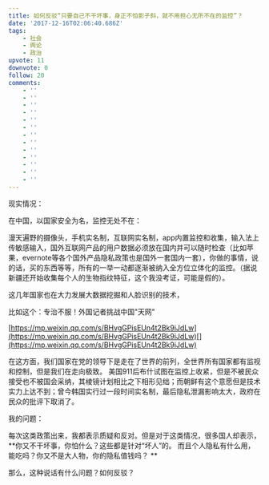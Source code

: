 ```yaml
---
title: 如何反驳“只要自己不干坏事，身正不怕影子斜，就不用担心无所不在的监控”？
date: '2017-12-16T02:06:40.686Z'
tags:
    - 社会
    - 舆论
    - 政治
upvote: 11
downvote: 0
follow: 20
comments:
    - ''
    - ''
    - ''
    - ''
    - ''
    - ''
    - ''
    - ''
    - ''
    - ''
    - ''
    - ''
    - ''
---
```


现实情况：

在中国，以国家安全为名，监控无处不在：

漫天遍野的摄像头，手机实名制，互联网实名制，app内置监控和收集，输入法上传敏感输入，国外互联网产品的用户数据必须放在国内并可以随时检查（比如苹果，evernote等各个国外产品隐私政策也是国外一套国内一套），你做的事情，说的话，买的东西等等，所有的一举一动都逐渐被纳入全方位立体化的监控。（据说新疆还开始收集每个人的生物指纹特征，这个我没考证，可能是假的）。

这几年国家也在大力发展大数据挖掘和人脸识别的技术，

比如这个：专治不服！外国记者挑战中国"天网"  

[https://mp.weixin.qq.com/s/BHvgGPisEUn4t2Bk9iJdLw](https://mp.weixin.qq.com/s/BHvgGPisEUn4t2Bk9iJdLw)[](https://mp.weixin.qq.com/s/BHvgGPisEUn4t2Bk9iJdLw)

  

在这方面，我们国家在党的领导下是走在了世界的前列，全世界所有国家都有监视和控制，但是我们在走向极致。 美国911后布什试图在监控上收紧，但是不被民众接受也不被国会采纳，其棱镜计划相比之下相形见绌；而朝鲜有这个意愿但是技术实力上达不到；曾今韩国实行过一段时间实名制，最后隐私泄漏影响太大，政府在民众的批评下取消了。

  

  

我的问题：

每次这类政策出来，我都表示质疑和反对。但是对于这类情况，很多国人却表示，**你又不干坏事，你怕什么？这些都是针对“坏人”的。 而且个人隐私有什么用，能吃吗？你又不是大人物，你的隐私值钱吗？ **

那么，这种说话有什么问题？如何反驳？
